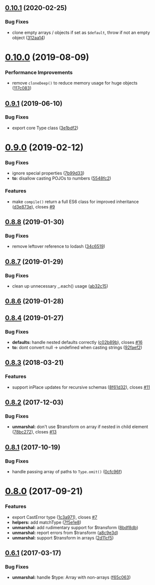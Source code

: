 <a name="0.10.1"></a>
## [0.10.1](https://github.com/boosterfuels/archetype/compare/v0.10.0...v0.10.1) (2020-02-25)


### Bug Fixes

* clone empty arrays / objects if set as `$default`, throw if not an empty object ([312aa14](https://github.com/boosterfuels/archetype/commit/312aa14))



<a name="0.10.0"></a>
# [0.10.0](https://github.com/boosterfuels/archetype/compare/v0.9.1...v0.10.0) (2019-08-09)


### Performance Improvements

* remove `cloneDeep()` to reduce memory usage for huge objects ([117c083](https://github.com/boosterfuels/archetype/commit/117c083))



<a name="0.9.1"></a>
## [0.9.1](https://github.com/boosterfuels/archetype/compare/v0.9.0...v0.9.1) (2019-06-10)


### Bug Fixes

* export core Type class ([3e1bdf2](https://github.com/boosterfuels/archetype/commit/3e1bdf2))



<a name="0.9.0"></a>
# [0.9.0](https://github.com/boosterfuels/archetype/compare/v0.8.8...v0.9.0) (2019-02-12)


### Bug Fixes

* ignore special properties ([7b99d33](https://github.com/boosterfuels/archetype/commit/7b99d33))
* **to:** disallow casting POJOs to numbers ([5548fc2](https://github.com/boosterfuels/archetype/commit/5548fc2))


### Features

* make `compile()` return a full ES6 class for improved inheritance ([d3e873e](https://github.com/boosterfuels/archetype/commit/d3e873e)), closes [#9](https://github.com/boosterfuels/archetype/issues/9)



<a name="0.8.8"></a>
## [0.8.8](https://github.com/boosterfuels/archetype/compare/v0.8.7...v0.8.8) (2019-01-30)


### Bug Fixes

* remove leftover reference to lodash ([34c6519](https://github.com/boosterfuels/archetype/commit/34c6519))



<a name="0.8.7"></a>
## [0.8.7](https://github.com/boosterfuels/archetype/compare/v0.8.6...v0.8.7) (2019-01-29)


### Bug Fixes

* clean up unnecessary _.each() usage ([ab32c15](https://github.com/boosterfuels/archetype/commit/ab32c15))



<a name="0.8.6"></a>
## [0.8.6](https://github.com/boosterfuels/archetype/compare/v0.8.5...v0.8.6) (2019-01-28)



<a name="0.8.4"></a>
## [0.8.4](https://github.com/boosterfuels/archetype/compare/v0.8.3...v0.8.4) (2019-01-27)


### Bug Fixes

* **defaults:** handle nested defaults correctly ([c02b89b](https://github.com/boosterfuels/archetype/commit/c02b89b)), closes [#16](https://github.com/boosterfuels/archetype/issues/16)
* **to:** dont convert null -> undefined when casting strings ([92faef2](https://github.com/boosterfuels/archetype/commit/92faef2))



<a name="0.8.3"></a>
## [0.8.3](https://github.com/boosterfuels/archetype/compare/v0.8.2...v0.8.3) (2018-03-21)


### Features

* support inPlace updates for recursive schemas ([8f61d32](https://github.com/boosterfuels/archetype/commit/8f61d32)), closes [#11](https://github.com/boosterfuels/archetype/issues/11)



<a name="0.8.2"></a>
## [0.8.2](https://github.com/boosterfuels/archetype/compare/v0.8.1...v0.8.2) (2017-12-03)


### Bug Fixes

* **unmarshal:** don't use $transform on array if nested in child element ([78bc272](https://github.com/boosterfuels/archetype/commit/78bc272)), closes [#13](https://github.com/boosterfuels/archetype/issues/13)



<a name="0.8.1"></a>
## [0.8.1](https://github.com/boosterfuels/archetype/compare/v0.8.0...v0.8.1) (2017-10-19)


### Bug Fixes

* handle passing array of paths to `Type.omit()` ([0cfc96f](https://github.com/boosterfuels/archetype/commit/0cfc96f))



<a name="0.8.0"></a>
# [0.8.0](https://github.com/boosterfuels/archetype/compare/v0.7.0...v0.8.0) (2017-09-21)


### Features

* export CastError type ([1c3a971](https://github.com/boosterfuels/archetype/commit/1c3a971)), closes [#7](https://github.com/boosterfuels/archetype/issues/7)
* **helpers:** add matchType ([7f5e1e8](https://github.com/boosterfuels/archetype/commit/7f5e1e8))
* **unmarshal:** add rudimentary support for $transform ([8bdf8db](https://github.com/boosterfuels/archetype/commit/8bdf8db))
* **unmarshal:** report errors from $transform ([a8c9e3d](https://github.com/boosterfuels/archetype/commit/a8c9e3d))
* **unmarshal:** support $transform in arrays ([2d11cf5](https://github.com/boosterfuels/archetype/commit/2d11cf5))



<a name="0.6.1"></a>
## [0.6.1](https://github.com/vkarpov15/archetype-js/compare/v0.6.0...v0.6.1) (2017-03-17)


### Bug Fixes

* **unmarshal:** handle $type: Array with non-arrays ([f65c063](https://github.com/vkarpov15/archetype-js/commit/f65c063))




